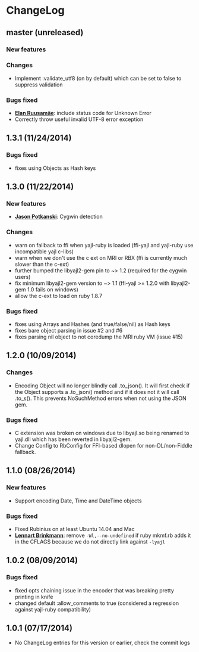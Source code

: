 # ChangeLog

## master (unreleased)

### New features

### Changes

* Implement :validate_utf8 (on by default) which can be set to false to suppress validation

### Bugs fixed

* [**Elan Ruusamäe**](https://github.com/glensc):
  include status code for Unknown Error
* Correctly throw useful invalid UTF-8 error exception

## 1.3.1 (11/24/2014)

### Bugs fixed

* fixes using Objects as Hash keys

## 1.3.0 (11/22/2014)

### New features

* [**Jason Potkanski**](https://github.com/electrawn):
  Cygwin detection

### Changes

* warn on fallback to ffi when yajl-ruby is loaded (ffi-yajl and yajl-ruby use incompatible yajl c-libs)
* warn when we don't use the c ext on MRI or RBX (ffi is currently much slower than the c-ext)
* further bumped the libyajl2-gem pin to ~> 1.2 (required for the cygwin users)
* fix minimum libyajl2-gem version to ~> 1.1 (ffi-yajl >= 1.2.0 with libyajl2-gem 1.0 fails on windows)
* allow the c-ext to load on ruby 1.8.7

### Bugs fixed

* fixes using Arrays and Hashes (and true/false/nil) as Hash keys
* fixes bare object parsing in issue #2 and #6
* fixes parsing nil object to not coredump the MRI ruby VM (issue #15)

## 1.2.0 (10/09/2014)

### Changes

* Encoding Object will no longer blindly call .to_json().  It will first check if the Object supports a .to_json() method
and if it does not it will call .to_s().  This prevents NoSuchMethod errors when not using the JSON gem.  

### Bugs fixed

* C extension was broken on windows due to libyajl.so being renamed to yajl.dll which has been reverted in
  libyajl2-gem.
* Change Config to RbConfig for FFI-based dlopen for non-DL/non-Fiddle fallback.

## 1.1.0 (08/26/2014)

### New features

* Support encoding Date, Time and DateTime objects

### Bugs fixed

* Fixed Rubinius on at least Ubuntu 14.04 and Mac
* [**Lennart Brinkmann**](https://github.com/lebrinkma):
  remove `-Wl,--no-undefined` if ruby mkmf.rb adds it in the CFLAGS because we do not directly link against `-lyajl`

## 1.0.2 (08/09/2014)

### Bugs fixed

* fixed opts chaining issue in the encoder that was breaking pretty printing in knife
* changed default :allow_comments to true (considered a regression against yajl-ruby compatibility)

## 1.0.1 (07/17/2014)

* No ChangeLog entries for this version or earlier, check the commit logs

